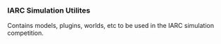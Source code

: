 ### IARC Simulation Utilites
Contains models, plugins, worlds, etc to be used in the IARC simulation competition.